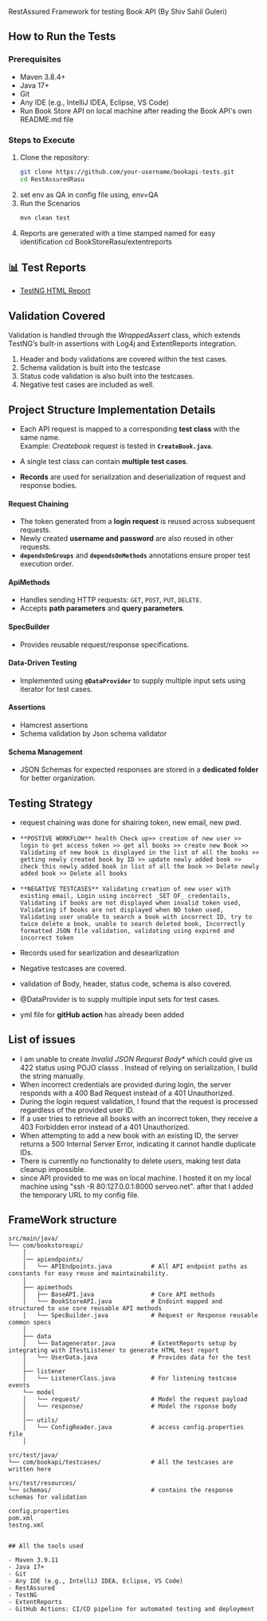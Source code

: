 RestAssured Framework for testing Book API (By Shiv Sahil Guleri)

## How to Run the Tests

### Prerequisites

- Maven 3.8.4+
- Java 17+
- Git
- Any IDE (e.g., IntelliJ IDEA, Eclipse, VS Code)
- Run Book Store API on local machine after reading the Book API's own README.md file

### Steps to Execute

1. Clone the repository:
   ```bash
   git clone https://github.com/your-username/bookapi-tests.git
   cd RestAssuredRasu
2. set env as QA in config file using, env=QA
3. Run the Scenarios
   ```bash
   mvn clean test
4.  Reports are generated with a time stamped named for easy identification
    cd BookStoreRasu/extentreports

## 📊 Test Reports
- [TestNG HTML Report](extentreports/samplereport.html)

## Validation Covered
Validation is handled through the *WrappedAssert* class, which extends TestNG’s built-in assertions with Log4j and ExtentReports integration.

1. Header and body validations are covered within the test cases.
2. Schema validation is built into the testcase
3. Status code validation is also built into the testcases.
4. Negative test cases are included as well.


## Project Structure Implementation Details

- Each API request is mapped to a corresponding **test class** with the same name.  
  Example: *Createbook* request is tested in **`CreateBook.java`**.

- A single test class can contain **multiple test cases**.

- **Records** are used for serialization and deserialization of request and response bodies.

#### Request Chaining
- The token generated from a **login request** is reused across subsequent requests.
- Newly created **username and password** are also reused in other requests.
- **`dependsOnGroups`** and **`dependsOnMethods`** annotations ensure proper test execution order.

#### ApiMethods
- Handles sending HTTP requests: `GET`, `POST`, `PUT`, `DELETE`.
- Accepts **path parameters** and **query parameters**.
#### SpecBuilder
- Provides reusable request/response specifications.

#### Data-Driven Testing
- Implemented using **`@DataProvider`** to supply multiple input sets using iterator for test cases.

#### Assertions
- Hamcrest assertions
- Schema validation by Json schema validator 

#### Schema Management
- JSON Schemas for expected responses are stored in a **dedicated folder** for better organization.

## Testing Strategy
- request chaining was done for shairing token, new email, new pwd.

- `**POSTIVE WORKFLOW** health Check up>> creation of new user >> login to get access token >> get all books >> create new Book >> Validating of new book is displayed in the list of all the books >> getting newly created book by ID >> update newly added book >> check this newly added book in list of all the book >> Delete newly added book >> Delete all books`

- `**NEGATIVE TESTCASES** Validating creation of new user with existing email, Login using incorrect _SET OF_ credentails, Validating if books are not displayed when invalid token used, Validating if books are not displayed when NO token used, Validating user unable to search a book with incorrect ID, try to twice delete a book, unable to search deleted book, Incorrectly formatted JSON file validation, validating using expired and incorrect token`
- Records used for searlization and desearlization
- Negative testcases are covered.
- validation of Body, header, status code, schema is also covered.
- @DataProvider is to supply multiple input sets for test cases.
-  yml file for **gitHub action** has already been added

## List of issues
-  I am  unable to create *Invalid JSON Request Body** which could give us 422 status using POJO classs .
   Instead of relying on serialization, I build the string manually.
- When incorrect credentials are provided during login, the server responds with a 400 Bad Request instead of a 401 Unauthorized.
- During the login request validation, I found that the request is processed regardless of the provided user ID.
- If a user tries to retrieve all books with an incorrect token, they receive a 403 Forbidden error instead of a 401 Unauthorized.
- When attempting to add a new book with an existing ID, the server returns a 500 Internal Server Error, indicating it cannot handle duplicate IDs.
- There is currently no functionality to delete users, making test data cleanup impossible.
- since API provided to me was on local machine. I hosted it on my local machine using "ssh -R 80:127.0.0.1:8000 serveo.net". after that I added the temporary URL to my config file.
  

## FrameWork structure
```
src/main/java/
└── com/bookstoreapi/
    │      
    │── apiendpoints/
    │   └── APIEndpoints.java           # All API endpoint paths as constants for easy reuse and maintainability.      
    │
    ├── apimethods
    │   ├── BaseAPI.java                # Core API methods 
    │   └── BookStoreAPI.java           # Endoint mapped and structured to use core reusable API methods  
    │   └── SpecBuilder.java            # Request or Response reusable common specs  
    │
    ├── data
    │   └── Datagenerator.java          # ExtentReports setup by integrating with ITestListener to generate HTML test report
    │   └── UserData.java               # Provides data for the test 
    │
    ├── listener
    │   └── ListenerClass.java          # For listening testcase events
    └── model                  
    │   └── request/                    # Model the request payload 
    │   └── response/                   # Model the rsponse body
    │
    │── utils/
    │   └── ConfigReader.java           # access config.properties file
    │   
       
src/test/java/
└── com/bookapi/testcases/              # All the testcases are written here
                         
src/test/resources/
└── schemas/                            # contains the response schemas for validation

config.properties                       
pom.xml                                     
testng.xml


## All the tools used

- Maven 3.9.11
- Java 17+
- Git
- Any IDE (e.g., IntelliJ IDEA, Eclipse, VS Code)
- RestAssured
- TestNG
- ExtentReports
- GitHub Actions: CI/CD pipeline for automated testing and deployment



